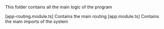 This folder contains all the main logic of the program

[app-routing.module.ts] Contains the main routing
[app.module.ts] Contains the main imports of the system

